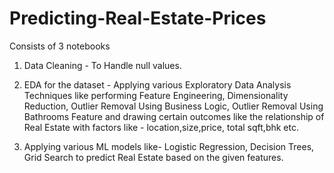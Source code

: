 # Predicting-Real-Estate-Prices
Consists of 3 notebooks

1. Data Cleaning - To Handle null values.

2. EDA for the dataset - Applying various Exploratory Data Analysis Techniques like performing Feature Engineering, Dimensionality Reduction, Outlier Removal Using Business Logic, Outlier Removal Using Bathrooms Feature and drawing certain outcomes like the relationship of Real Estate with factors like - location,size,price, total sqft,bhk etc.

3. Applying various ML models like- Logistic Regression, Decision Trees, Grid Search to predict Real Estate based on the given features.

